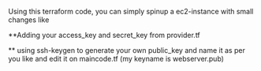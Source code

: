 Using this terraform code, you can simply spinup a ec2-instance with small changes like 


**Adding your access_key and secret_key from provider.tf


** using ssh-keygen to generate your own public_key and name it as per you like and edit it on maincode.tf (my keyname is webserver.pub)
